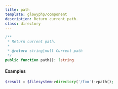 ```yaml
---
title: path
template: glowyphp/component
description: Return current path.
class: directory
---
```


```php
/**
 * Return current path.
 *
 * @return string|null Current path
 */
public function path(): ?string
```

#### Examples

```php
$result = $filesystem->directory('/foo')->path();
```
